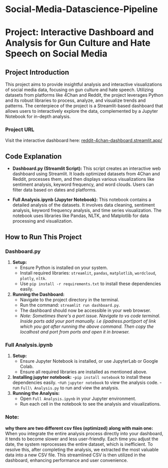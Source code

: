 # Social-Media-Datascience-Pipeline

# Project: Interactive Dashboard and Analysis for Gun Culture and Hate Speech on Social Media

## Project Introduction
This project aims to provide insightful analysis and interactive visualizations of social media data, focusing on gun culture and hate speech. Utilizing datasets from platforms like 4Chan and Reddit, the project leverages Python and its robust libraries to process, analyze, and visualize trends and patterns. The centerpiece of the project is a Streamlit-based dashboard that allows users to interactively explore the data, complemented by a Jupyter Notebook for in-depth analysis.

### Project URL
Visit the interactive dashboard here: [reddit-4chan-dashboard.streamlit.app/](https://reddit-4chan-dashboard.streamlit.app/)

## Code Explanation
- **Dashboard.py (Streamlit Script):** This script creates an interactive web dashboard using Streamlit. It loads optimized datasets from 4Chan and Reddit, processes them, and then displays various visualizations like sentiment analysis, keyword frequency, and word clouds. Users can filter data based on dates and platforms.
  
- **Full Analysis.ipynb (Jupyter Notebook):** This notebook contains a detailed analysis of the datasets. It involves data cleaning, sentiment analysis, keyword frequency analysis, and time series visualization. The notebook uses libraries like Pandas, NLTK, and Matplotlib for data processing and visualization.

## How to Run This Project
### Dashboard.py
1. **Setup:**
   - Ensure Python is installed on your system.
   - Install required libraries: `streamlit`, `pandas`, `matplotlib`, `wordcloud`, `plotly`, `nltk`.
   - Use `pip install -r requirements.txt` to install these dependencies easily.
2. **Running the Dashboard:**
   - Navigate to the project directory in the terminal.
   - Run the command: `streamlit run dashboard.py`.
   - The dashboard should now be accessible in your web browser.
   - *Note: Sometimes there's a port issue. Navigate to vs code terminal. Inside ports add your port manually. i.e (ipadress.port)port of link which you got after running the above command. Then copy the localhost and port from ports and open it in browser.*

### Full Analysis.ipynb
1. **Setup:**
   - Ensure Jupyter Notebook is installed, or use JupyterLab or Google Colab.
   - Ensure all required libraries are installed as mentioned above.
2. **Installing jupyter notebook:**
   -`pip install notebook` to install these dependencies easily.
   -run `jupyter notebook` to view the analysis code.
   -run `Full\ Analysis.py` to run and view the analysis.
2. **Running the Analysis:**
   - Open `Full Analysis.ipynb` in your Jupyter environment.
   - Run each cell in the notebook to see the analysis and visualizations.

### Note:
**why there are two different csv files (optimized) along with main one:**
When you integrate the entire analysis process directly into your dashboard, it tends to become slower and less user-friendly. 
Each time you adjust the date, the system reprocesses the entire dataset, which is inefficient. To resolve this, after completing the analysis, 
we extracted the most valuable data into a new CSV file. This streamlined CSV is then utilized in the dashboard, enhancing performance and user convenience. 
